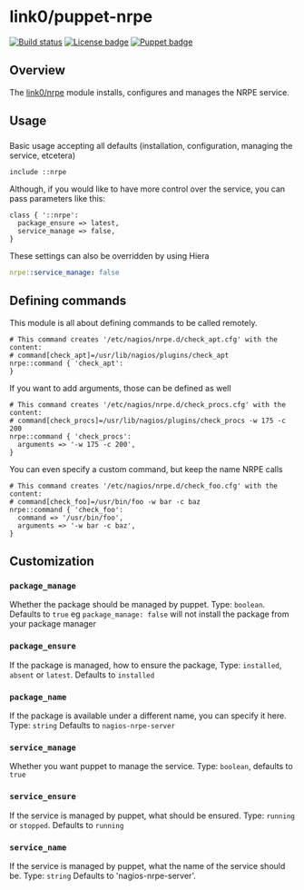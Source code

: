 # link0/puppet-nrpe
[![Build status][build-img]][build-url]
[![License badge][license-img]][license-url]
[![Puppet badge][puppet-img]][puppet-url]

## Overview

The [link0/nrpe](https://forge.puppet.com/link0/nrpe) module installs, configures and manages the NRPE service.

## Usage

### 

Basic usage accepting all defaults (installation, configuration, managing the service, etcetera)

```puppet
include ::nrpe
``` 

Although, if you would like to have more control over the service, you can pass parameters like this:

```puppet
class { '::nrpe':
  package_ensure => latest,
  service_manage => false,
}
```

These settings can also be overridden by using Hiera

```yaml
nrpe::service_manage: false
```

## Defining commands

This module is all about defining commands to be called remotely.

```puppet
# This command creates '/etc/nagios/nrpe.d/check_apt.cfg' with the content:
# command[check_apt]=/usr/lib/nagios/plugins/check_apt
nrpe::command { 'check_apt':
}
```

If you want to add arguments, those can be defined as well

```puppet
# This command creates '/etc/nagios/nrpe.d/check_procs.cfg' with the content:
# command[check_procs]=/usr/lib/nagios/plugins/check_procs -w 175 -c 200
nrpe::command { 'check_procs':
  arguments => '-w 175 -c 200',
}
```

You can even specify a custom command, but keep the name NRPE calls

```puppet
# This command creates '/etc/nagios/nrpe.d/check_foo.cfg' with the content:
# command[check_foo]=/usr/bin/foo -w bar -c baz
nrpe::command { 'check_foo':
  command => '/usr/bin/foo',
  arguments => '-w bar -c baz',
}
```

## Customization

### `package_manage`
Whether the package should be managed by puppet. Type: `boolean`. Defaults to `true`
eg `package_manage: false` will not install the package from your package manager

### `package_ensure`
If the package is managed, how to ensure the package, Type: `installed`, `absent` or `latest`. Defaults to `installed`

### `package_name`
If the package is available under a different name, you can specify it here. Type: `string` Defaults to `nagios-nrpe-server`

### `service_manage`
Whether you want puppet to manage the service. Type: `boolean`, defaults to `true`

### `service_ensure`
If the service is managed by puppet, what should be ensured. Type: `running` or `stopped`. Defaults to `running`

### `service_name`
If the service is managed by puppet, what the name of the service should be. Type: `string` Defaults to 'nagios-nrpe-server'.

[build-img]: https://travis-ci.org/link0/puppet-nrpe.svg
[build-url]: https://travis-ci.org/link0/puppet-nrpe
[license-img]: https://img.shields.io/badge/license-MIT-blue.svg
[license-url]: https://github.com/link0/puppet-nrpe/blob/master/LICENSE
[puppet-img]: https://img.shields.io/puppetforge/dt/link0/nrpe.svg
[puppet-url]: https://forge.puppetlabs.com/link0/nrpe

